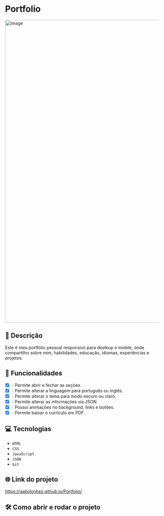 # Portfolio
<img width="1889" height="990" alt="image" src="https://github.com/user-attachments/assets/e9727a72-0676-4220-9e1b-90be9c251107" />

## 📑 Descrição

Este é meu portfólio pessoal responsivo para destkop e mobile, onde compartilho sobre mim, habilidades, educação, idiomas, experiências e projetos.

## 🎯 Funcionalidades
- [X] : Permite abrir e fechar as seções.
- [X] : Permite alterar a linguagem para português ou inglês.
- [X] : Permite alterar o tema para modo escuro ou claro.
- [X] : Permite alterar as informações via JSON.
- [X] : Possui animações no background, links e botões.
- [X] : Permite baixar o currículo em PDF. 

## 💻 Tecnologias 

- `HTML`
- `CSS`
- `JavaScript`
- `JSON`
- `Git`

## 🌐 Link do projeto

https://gabolonhez.github.io/Portfolio/

## 🛠️ Como abrir e rodar o projeto
